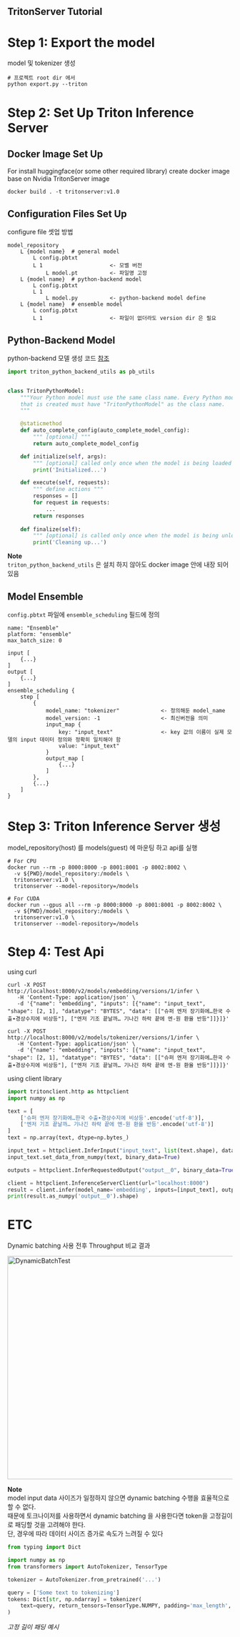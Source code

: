 TritonServer Tutorial
---

# Step 1: Export the model
model 및 tokenizer 생성
```shell
# 프로젝트 root dir 에서
python export.py --triton
```

# Step 2: Set Up Triton Inference Server
## Docker Image Set Up
For install huggingface(or some other required library)
create docker image base on Nvidia TritonServer image
```shell
docker build . -t tritonserver:v1.0  
```

## Configuration Files Set Up 
configure file 셋업 방법
```text
model_repository
    L {model name}  # general model
        L config.pbtxt
        L 1                     <- 모벨 버전
            L model.pt          <- 파일명 고정 
    L {model name}  # python-backend model
        L config.pbtxt
        L 1
            L model.py          <- python-backend model define 
    L {model name}  # ensemble model
        L config.pbtxt
        L 1                     <- 파일이 없더라도 version dir 은 필요 
```

## Python-Backend Model
python-backend 모델 생성 코드 [참조](https://github.com/triton-inference-server/python_backend?tab=readme-ov-file#usage)
```python
import triton_python_backend_utils as pb_utils


class TritonPythonModel:
    """Your Python model must use the same class name. Every Python model
    that is created must have "TritonPythonModel" as the class name.
    """

    @staticmethod
    def auto_complete_config(auto_complete_model_config):
        """ [optional] """
        return auto_complete_model_config

    def initialize(self, args):
        """ [optional] called only once when the model is being loaded """
        print('Initialized...')

    def execute(self, requests):
        """ define actions """
        responses = []
        for request in requests:
            ...
        return responses
    
    def finalize(self):
        """ [optional] is called only once when the model is being unloaded """
        print('Cleaning up...')
```
**Note**   
```triton_python_backend_utils``` 은 설치 하지 않아도 docker image 안에 내장 되어 있음

## Model Ensemble
```config.pbtxt``` 파일에 ```ensemble_scheduling``` 필드에 정의
```
name: "Ensemble"
platform: "ensemble"
max_batch_size: 0

input [
    {...}
]
output [
    {...}
]
ensemble_scheduling {
    step [
        {
            model_name: "tokenizer"             <- 정의해둔 model_name
            model_version: -1                   <- 최신버전을 의미
            input_map {
                key: "input_text"               <- key 값의 이름이 실제 모델의 input 데이터 정의와 정확히 일치해야 함
                value: "input_text"
            }
            output_map [
                {...}
            ]
        },
        {...}
    ]
}
```


# Step 3: Triton Inference Server 생성
model_repository(host) 를 models(guest) 에 마운팅 하고 api를 실행
```shell
# For CPU
docker run --rm -p 8000:8000 -p 8001:8001 -p 8002:8002 \
  -v ${PWD}/model_repository:/models \
  tritonserver:v1.0 \
  tritonserver --model-repository=/models

# For CUDA
docker run --gpus all --rm -p 8000:8000 -p 8001:8001 -p 8002:8002 \
  -v ${PWD}/model_repository:/models \
  tritonserver:v1.0 \
  tritonserver --model-repository=/models
```


# Step 4: Test Api
using curl 
```shell
curl -X POST http://localhost:8000/v2/models/embedding/versions/1/infer \
   -H 'Content-Type: application/json' \
   -d '{"name": "embedding", "inputs": [{"name": "input_text", "shape": [2, 1], "datatype": "BYTES", "data": [["슈퍼 엔저 장기화에…한국 수출∙경상수지에 비상등"], ["엔저 기조 끝날까… 기나긴 하락 끝에 엔-원 환율 반등"]]}]}'

curl -X POST http://localhost:8000/v2/models/tokenizer/versions/1/infer \
   -H 'Content-Type: application/json' \
   -d '{"name": "embedding", "inputs": [{"name": "input_text", "shape": [2, 1], "datatype": "BYTES", "data": [["슈퍼 엔저 장기화에…한국 수출∙경상수지에 비상등"], ["엔저 기조 끝날까… 기나긴 하락 끝에 엔-원 환율 반등"]]}]}'
```

using client library 
```python
import tritonclient.http as httpclient
import numpy as np

text = [
    ['슈퍼 엔저 장기화에…한국 수출∙경상수지에 비상등'.encode('utf-8')],
    ['엔저 기조 끝날까… 기나긴 하락 끝에 엔-원 환율 반등'.encode('utf-8')]
]
text = np.array(text, dtype=np.bytes_)

input_text = httpclient.InferInput("input_text", list(text.shape), datatype="BYTES")
input_text.set_data_from_numpy(text, binary_data=True)

outputs = httpclient.InferRequestedOutput("output__0", binary_data=True)

client = httpclient.InferenceServerClient(url="localhost:8000")
result = client.infer(model_name='embedding', inputs=[input_text], outputs=[outputs])
print(result.as_numpy('output__0').shape)
```

# ETC
Dynamic batching 사용 전후 Throughput 비교 결과

<img src="../locust/triton/DynamicBatchTest.jpg" width="1000px" height="500px" title="DynamicBatchTest"/>

**Note**   
model input data 사이즈가 일정하지 않으면 dynamic batching 수행을 효율적으로 할 수 없다.   
때문에 토크나이저를 사용하면서 dynamic batching 을 사용한다면 token을 고정길이로 패딩할 것을 고려해야 한다.   
단, 경우에 따라 데이터 사이즈 증가로 속도가 느려질 수 있다

```python
from typing import Dict

import numpy as np
from transformers import AutoTokenizer, TensorType

tokenizer = AutoTokenizer.from_pretrained('...')

query = ['Some text to tokenizing']
tokens: Dict[str, np.ndarray] = tokenizer(
    text=query, return_tensors=TensorType.NUMPY, padding='max_length', truncation=True, max_length=100
)
```
_고정 길이 패딩 예시_
